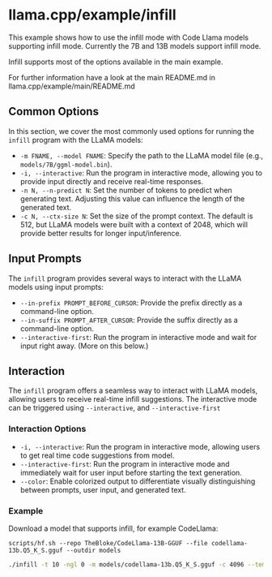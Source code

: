 # llama.cpp/example/infill

This example shows how to use the infill mode with Code Llama models supporting infill mode.
Currently the 7B and 13B models support infill mode.

Infill supports most of the options available in the main example.

For further information have a look at the main README.md in llama.cpp/example/main/README.md

## Common Options

In this section, we cover the most commonly used options for running the `infill` program with the LLaMA models:

-   `-m FNAME, --model FNAME`: Specify the path to the LLaMA model file (e.g., `models/7B/ggml-model.bin`).
-   `-i, --interactive`: Run the program in interactive mode, allowing you to provide input directly and receive real-time responses.
-   `-n N, --n-predict N`: Set the number of tokens to predict when generating text. Adjusting this value can influence the length of the generated text.
-   `-c N, --ctx-size N`: Set the size of the prompt context. The default is 512, but LLaMA models were built with a context of 2048, which will provide better results for longer input/inference.

## Input Prompts

The `infill` program provides several ways to interact with the LLaMA models using input prompts:

-   `--in-prefix PROMPT_BEFORE_CURSOR`: Provide the prefix directly as a command-line option.
-   `--in-suffix PROMPT_AFTER_CURSOR`: Provide the suffix directly as a command-line option.
-   `--interactive-first`: Run the program in interactive mode and wait for input right away. (More on this below.)

## Interaction

The `infill` program offers a seamless way to interact with LLaMA models, allowing users to receive real-time infill suggestions. The interactive mode can be triggered using `--interactive`, and `--interactive-first`

### Interaction Options

-   `-i, --interactive`: Run the program in interactive mode, allowing users to get real time code suggestions from model.
-   `--interactive-first`: Run the program in interactive mode and immediately wait for user input before starting the text generation.
-   `--color`: Enable colorized output to differentiate visually distinguishing between prompts, user input, and generated text.

### Example

Download a model that supports infill, for example CodeLlama:
```console
scripts/hf.sh --repo TheBloke/CodeLlama-13B-GGUF --file codellama-13b.Q5_K_S.gguf --outdir models
```

```bash
./infill -t 10 -ngl 0 -m models/codellama-13b.Q5_K_S.gguf -c 4096 --temp 0.7 --repeat_penalty 1.1 -n 20 --in-prefix "def helloworld():\n    print(\"hell" --in-suffix "\n   print(\"goodbye world\")\n    "
```
